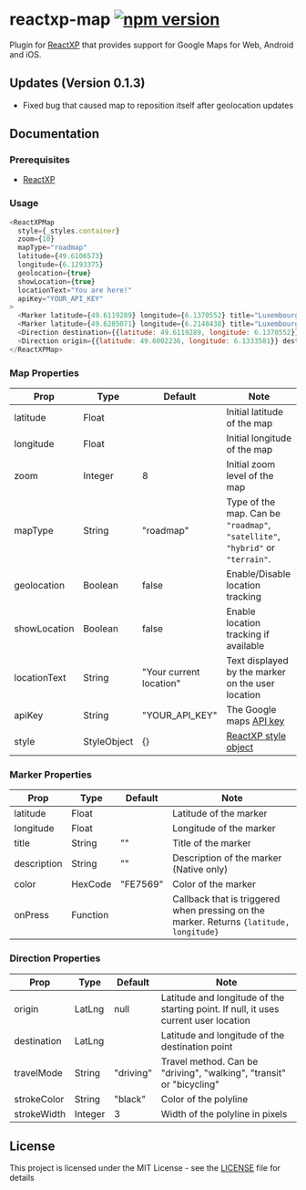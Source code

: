 # reactxp-map [![npm version](https://img.shields.io/npm/v/reactxp-map.svg?style=flat)](https://www.npmjs.com/package/reactxp-map)
Plugin for [ReactXP](https://microsoft.github.io/reactxp/) that provides support for Google Maps for Web, Android and iOS.

## Updates (Version 0.1.3)
* Fixed bug that caused map to reposition itself after geolocation updates

## Documentation

### Prerequisites
* [ReactXP](https://github.com/microsoft/reactxp/)

### Usage
```javascript
<ReactXPMap
  style={_styles.container}
  zoom={10}
  mapType="roadmap"
  latitude={49.6106573}
  longitude={6.1293375}
  geolocation={true}
  showLocation={true}
  locationText="You are here!"
  apiKey="YOUR_API_KEY"
>
  <Marker latitude={49.6119289} longitude={6.1370552} title="Luxembourg City" description="Capital city of Luxembourg" color="00c00c" onPress={this.showMessage}/>
  <Marker latitude={49.6285071} longitude={6.2148438} title="Luxembourg Airport" color="2fb6ab" onPress={this.showMessage}/>
  <Direction destination={{latitude: 49.6119289, longitude: 6.1370552}}/>
  <Direction origin={{latitude: 49.6002236, longitude: 6.1333581}} destination={{latitude: 49.609966, longitude: 6.129702}} travelMode="walking" strokeColor="red" strokeWidth={3}/>
</ReactXPMap>
```

### Map Properties
| Prop         | Type            | Default  | Note |
|--------------|-----------------|----------|------|
| latitude     | Float           |          | Initial latitude of the map |
| longitude    | Float           |          | Initial longitude of the map |
| zoom         | Integer         | 8        | Initial zoom level of the map |
| mapType      | String          | "roadmap" | Type of the map. Can be `"roadmap"`, `"satellite"`, `"hybrid"` or `"terrain"`. |
| geolocation  | Boolean         | false    | Enable/Disable location tracking |
| showLocation | Boolean         | false    | Enable location tracking if available |
| locationText | String          | "Your current location" | Text displayed by the marker on the user location |
| apiKey       | String          | "YOUR_API_KEY" | The Google maps [API key](https://developers.google.com/maps/documentation/javascript/get-api-key) |
| style        | StyleObject     | {} | [ReactXP style object](https://microsoft.github.io/reactxp/docs/styles.html) |

### Marker Properties
| Prop         | Type            | Default  | Note |
|--------------|-----------------|----------|------|
| latitude     | Float           |          | Latitude of the marker |
| longitude    | Float           |          | Longitude of the marker |
| title        | String          | ""       | Title of the marker |
| description  | String          | ""       | Description of the marker (Native only) |
| color        | HexCode         | "FE7569" | Color of the marker |
| onPress      | Function        |          | Callback that is triggered when pressing on the marker. Returns `{latitude, longitude}` |

### Direction Properties
| Prop         | Type            | Default  | Note |
|--------------|-----------------|----------|------|
| origin       | LatLng          | null     | Latitude and longitude of the starting point. If null, it uses current user location |
| destination  | LatLng          |          | Latitude and longitude of the destination point |
| travelMode   | String          | "driving"| Travel method. Can be "driving", "walking", "transit" or "bicycling" |
| strokeColor  | String          | "black"  | Color of the polyline |
| strokeWidth  | Integer         | 3        | Width of the polyline in pixels |

## License
This project is licensed under the MIT License - see the [LICENSE](LICENSE) file for details
